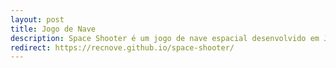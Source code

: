 ```yaml
---
layout: post
title: Jogo de Nave
description: Space Shooter é um jogo de nave espacial desenvolvido em Javascript.
redirect: https://recnove.github.io/space-shooter/
---
```

